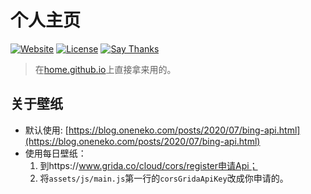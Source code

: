 # 个人主页

[![Website](https://img.shields.io/badge/Website-HTTPS-green.svg)](https://hclonely.com/)
[![License](https://img.shields.io/github/license/HCLonely/home.github.io.svg)](/LICENSE)
[![Say Thanks](https://img.shields.io/badge/Say-Thanks!-1EAEDB.svg)](https://saythanks.io/to/dmego)

> 在[home.github.io](https://github.com/HCLonely/home.github.io)上直接拿来用的。

## 关于壁纸

- 默认使用: [https://blog.oneneko.com/posts/2020/07/bing-api.html](https://blog.oneneko.com/posts/2020/07/bing-api.html)
- 使用每日壁纸：
  1. 到https://www.grida.co/cloud/cors/register申请Api；
  2. 将`assets/js/main.js`第一行的`corsGridaApiKey`改成你申请的。
